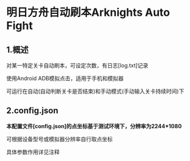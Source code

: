 # 明日方舟自动刷本Arknights Auto Fight
## 1.概述
对某一特定关卡自动刷本，可设定次数，有日志[log.txt]记录

使用Android ADB模拟点击，适用于手机和模拟器

可运行在自动(自动判断关卡是否结束)和手动模式(手动输入关卡持续时间)下


## 2.config.json
__本配置文件[config.json]的点坐标基于测试环境下，分辨率为2244*1080__


可根据设备型号或模拟器分辨率自行取点坐标

具体参数作用详见注释